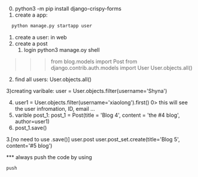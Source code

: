 0. python3 -m pip install django-crispy-forms
0. create a app: 
  ```html
    python manage.py startapp user 
  ```
1. create a user: in web
2. create a post 
   1) login python3 manage.oy shell
>>> from blog.models import Post
>>> from django.contrib.auth.models import User
>>> User.objects.all()

  2) find all users: User.objects.all()
  
  3)creating varibale: user = User.objects.filter(username='Shyna') 

  4) user1 = User.objects.filter(username='xiaolong').first() 0> this will see the user infromation, ID, email ...
  5) varible post_1: post_1 = Post(title = 'Blog 4', content = 'the #4 blog', author=user1)
  6) post_1.save()
 
3.[no need to use .save()]  user.post user.post_set.create(title='Blog 5', content='#5 blog')


*** always push the code by using 
```html
push
``` 
